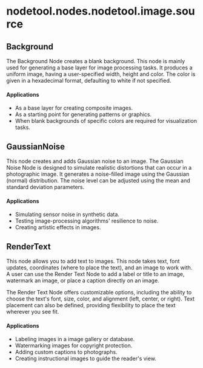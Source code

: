 # nodetool.nodes.nodetool.image.source

## Background

The Background Node creates a blank background.
This node is mainly used for generating a base layer for image processing tasks. It produces a uniform image, having a user-specified width, height and color. The color is given in a hexadecimal format, defaulting to white if not specified.

#### Applications
- As a base layer for creating composite images.
- As a starting point for generating patterns or graphics.
- When blank backgrounds of specific colors are required for visualization tasks.

## GaussianNoise

This node creates and adds Gaussian noise to an image.
The Gaussian Noise Node is designed to simulate realistic distortions that can occur in a photographic image. It generates a noise-filled image using the Gaussian (normal) distribution. The noise level can be adjusted using the mean and standard deviation parameters.

#### Applications
- Simulating sensor noise in synthetic data.
- Testing image-processing algorithms' resilience to noise.
- Creating artistic effects in images.

## RenderText

This node allows you to add text to images.
This node takes text, font updates, coordinates (where to place the text), and an image to work with. A user can use the Render Text Node to add a label or title to an image, watermark an image, or place a caption directly on an image.

The Render Text Node offers customizable options, including the ability to choose the text's font, size, color, and alignment (left, center, or right). Text placement can also be defined, providing flexibility to place the text wherever you see fit.

#### Applications
- Labeling images in a image gallery or database.
- Watermarking images for copyright protection.
- Adding custom captions to photographs.
- Creating instructional images to guide the reader's view.

